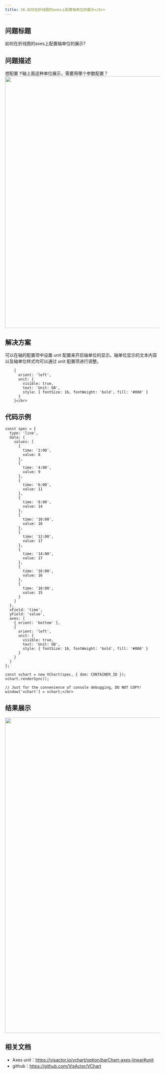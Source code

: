```yaml
---
title: 28.如何在折线图的axes上配置轴单位的展示</br>
---
```

## 问题标题

如何在折线图的axes上配置轴单位的展示?</br>


## 问题描述

想配置 Y轴上面这种单位展示，需要用哪个参数配置？</br>
<img src='https://cdn.jsdelivr.net/gh/xuanhun/articles/visactor/img/HrJxb6uKiovk0UxbuRSckjOknTg.gif' alt='' width='698' height='818'>



## 解决方案

可以在轴的配置项中设置 unit 配置来开启轴单位的显示。轴单位显示的文本内容以及轴单位样式均可以通过 unit 配置项进行调整。</br>
```
    {
      orient: 'left',
      unit: {
        visible: true,
        text: 'Unit: GB',
        style: { fontSize: 16, fontWeight: 'bold', fill: '#000' }
      }
    }</br>
```


## 代码示例 

```
const spec = {
  type: 'line',
  data: {
    values: [
      {
        time: '2:00',
        value: 8
      },
      {
        time: '4:00',
        value: 9
      },
      {
        time: '6:00',
        value: 11
      },
      {
        time: '8:00',
        value: 14
      },
      {
        time: '10:00',
        value: 16
      },
      {
        time: '12:00',
        value: 17
      },
      {
        time: '14:00',
        value: 17
      },
      {
        time: '16:00',
        value: 16
      },
      {
        time: '18:00',
        value: 15
      }
    ]
  },
  xField: 'time',
  yField: 'value',
  axes: [
    { orient: 'bottom' },
    {
      orient: 'left',
      unit: {
        visible: true,
        text: 'Unit: GB',
        style: { fontSize: 16, fontWeight: 'bold', fill: '#000' }
      }
    }
  ]
};

const vchart = new VChart(spec, { dom: CONTAINER_ID });
vchart.renderSync();

// Just for the convenience of console debugging, DO NOT COPY!
window['vchart'] = vchart;</br>
```


## 结果展示

<img src='https://cdn.jsdelivr.net/gh/xuanhun/articles/visactor/img/HTOfb0XupoO2q9xgcVdcOB0UnGe.gif' alt='' width='1652' height='1024'>



## 相关文档

*  Axes unit：https://visactor.io/vchart/option/barChart-axes-linear#unit</br>
*  github：https://github.com/VisActor/VChart</br>

